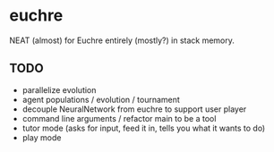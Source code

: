 # euchre
NEAT (almost) for Euchre entirely (mostly?) in stack memory.

## TODO
- parallelize evolution
- agent populations / evolution / tournament
- decouple NeuralNetwork from euchre to support user player
- command line arguments / refactor main to be a tool
- tutor mode (asks for input, feed it in, tells you what it wants to do)
- play mode
